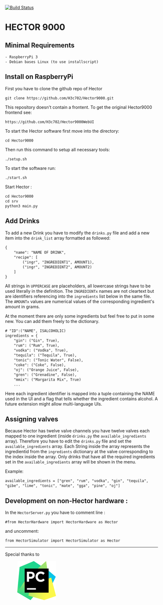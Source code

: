[![Build Status](https://travis-ci.org/H3c702/Hector9000.svg?branch=master)](https://travis-ci.org/H3c702/Hector9000)

HECTOR 9000
======================

Minimal Requirements 
---

	- RaspberryPi 3
	- Debian bases Linux (to use installscript)

Install on RaspberryPi
----
First you have to clone the github repo of Hector

	git clone https://github.com/H3c702/Hector9000.git

This repository doesn't contain a frontent. To get the original Hector9000 frontend see: 

	https://github.com/H3c702/Hector9000WebUI

To start the Hector software first move into the directory:

	cd Hector9000

Then run this command to setup all necessary tools:

	./setup.sh

To start the software run:

	./start.sh


Start Hector :

	cd Hector9000
	cd srv
	python3 main.py

Add Drinks
---

To add a new Drink you have to modify the `drinks.py` file and add a new item into the `drink_list` array formatted as followed:

	{
        "name": "NAME OF DRINK",
        "recipe": [
            ("ingr", "INGREDIENT1", AMOUNT1),
            ("ingr", "INGREDIENT2", AMOUNT2)
        ]	
    }

All strings in `UPPERCASE` are placeholders, all lowercase strings have to be used literally in the definition. The `INGREDIENTx` names are not cleartext but are identifiers referencing into the `ingredients` list below in the same file. The `AMOUNTx` values are numerical values of the corresponding ingredient's amount in grams.

At the moment there are only some ingredients but feel free to put in some new. You can add them freely to the dictionary.

	# "ID":("NAME", ISALCOHOLIC)
	ingredients = {
		"gin": ("Gin", True),
		"rum": ("Rum", True),
		"vodka": ("Vodka", True),
		"tequila": ("Tequila", True),
		"tonic": ("Tonic Water", False),
		"coke": ("Coke", False),
		"oj": ("Orange Juice", False),
		"gren": ("Grenadine", False),
		"mmix": ("Margarita Mix", True)
		...

Here each ingredient identifier is mapped into a tuple containing the NAME used in the UI and a flag that tells whether the ingredient contains alcohol.
A future extension might allow multi-language UIs.

Assigning valves
---

Because Hector has twelve valve channels you have twelve valves each mapped to one ingredient (inside `drinks.py` the  `available_ingredients` array).
Therefore you have to edit the `drinks.py` file and set the `available_ingredients` array. Each String inside the array represents the ingredientid from the `ingredients` dictionary at the valve corresponding to the index inside the array.
Only drinks that have all the required ingredients set in the `available_ingredients` array will be shown in the menu.


Example:

	available_ingredients = ["gren", "rum", "vodka", "gin", "tequila", "gibe", "lime", "tonic", "mate", "gga", "pine", "oj"]



Development on non-Hector hardware :
---

In the `HectorServer.py` you have to comment line :
	
	#from HectorHardware import HectorHardware as Hector

and uncomment:

	from HectorSimulator import HectorSimulator as Hector


---
Special thanks to
<div>

  <a href="https://www.jetbrains.com/pycharm/">
    <img alt="PyCharm" width="128" heigth="128" hspace="40" src="./images/PyCharm_logo.png">
  </a>

</div>

